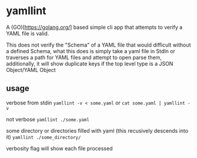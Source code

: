 # yamllint

A (GO)[https://golang.org/] based simple cli app that attempts to verify a YAML file is valid.


This does not verify the "Schema" of a YAML file that would difficult without a defined Schema, what this does is simply take a yaml file in StdIn or traverses a path for YAML files and attempt to open
parse them, additionally, it will show duplicate keys if the top level type is a JSON Object/YAML Object


## usage

verbose from stdin
	`yamllint -v < some.yaml`
or
	`cat some.yaml | yamllint -v`

not verbose
	`yamllint ./some.yaml`


some directory or directories filled with yaml (this recusively descends into it)
	`yamllint ./some_directory/`

verbosity flag will show each file processed
